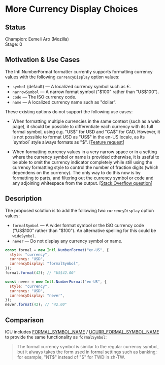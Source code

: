 # More Currency Display Choices

## Status

Champion: Eemeli Aro (Mozilla)  
Stage: 0

## Motivation & Use Cases

The Intl.NumberFormat formatter currently supports formatting currency values
with the following `currencyDisplay` option values:

- `symbol` (default) — A localized currency symbol such as €.
- `narrowSymbol` — A narrow format symbol ("$100" rather than "US$100").
- `code` — The ISO currency code.
- `name` — A localized currency name such as "dollar".

These existing options do not support the following use cases:

- When formatting multiple currencies in the same context (such as a web page),
  it should be possible to differentiate each currency with its full formal symbol,
  using e.g. "US$" for USD and "CA$" for CAD.
  However, it is not possible to format USD as "US$" in the en-US locale,
  as its `symbol` style always formats as "$".
  [[Feature request](https://github.com/tc39/ecma402/issues/642)]

- When formatting currency values in a very narrow space
  or in a setting where the currency symbol or name is provided otherwise,
  it is useful to be able to omit the currency indicator completely
  while still using the currency formatting style to control the number of fraction digits
  (which dependens on the currency).
  The only way to do this now is by formatting to parts,
  and filtering out the currency symbol or code and any adjoining whitespace from the output.
  [[Stack Overflow question](https://stackoverflow.com/q/68549027)]

## Description

The proposed solution is to add the following two `currencyDisplay` option values:

- `formalSymbol` — A wider format symbol or the ISO currency code ("US$100" rather than "$100").
  An alternative spelling for this could be `wideSymbol`.
- `never` — Do not display any currency symbol or name.

```js
const formal = new Intl.NumberFormat("en-US", {
  style: "currency",
  currency: "USD",
  currencyDisplay: "formalSymbol",
});
formal.format(42); // "US$42.00"

const never = new Intl.NumberFormat("en-US", {
  style: "currency",
  currency: "USD",
  currencyDisplay: "never",
});
never.format(42); // "42.00"
```

## Comparison

ICU includes
[FORMAL_SYMBOL_NAME](https://unicode-org.github.io/icu-docs/apidoc/dev/icu4j/com/ibm/icu/util/Currency.html#) /
[UCURR_FORMAL_SYMBOL_NAME](https://unicode-org.github.io/icu-docs/apidoc/dev/icu4c/ucurr_8h.html#a881ffe99944d926413324029c9bd577fa493b81f7c7572db858c1d988b22e73e6)
to provide the same functionality as `formalSymbol`:

> The formal currency symbol is similar to the regular currency symbol, but it always takes the form used in formal settings such as banking; for example, "NT$" instead of "$" for TWD in zh-TW.
